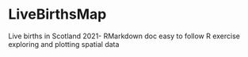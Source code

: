 # LiveBirthsMap
Live births in Scotland 2021- RMarkdown doc 
easy to follow R exercise exploring and plotting spatial data
